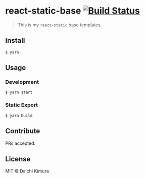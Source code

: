 # react-static-base [![Build Status](https://travis-ci.org/dkimura/react-static-base.svg?branch=master)](https://travis-ci.org/dkimura/react-static-base)

> This is my `react-static` base templates.

## Install

```
$ yarn
```

## Usage

### Development

```
$ yarn start
```

### Static Export

```
$ yarn build
```

## Contribute

PRs accepted.

## License

MIT © Daichi Kimura
